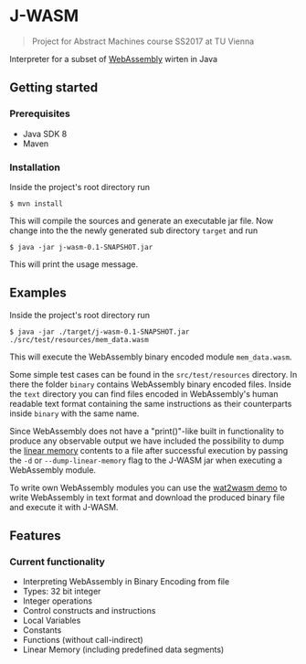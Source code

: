 # J-WASM

> Project for Abstract Machines course SS2017 at TU Vienna

Interpreter for a subset of [WebAssembly](http://webassembly.org) wirten in Java

## Getting started

### Prerequisites

* Java SDK 8
* Maven

### Installation

Inside the project's root directory run

```
$ mvn install
```

This will compile the sources and generate an executable jar file.
Now change into the the newly generated sub directory `target` and run

```
$ java -jar j-wasm-0.1-SNAPSHOT.jar
```

This will print the usage message.

## Examples

Inside the project's root directory run

```
$ java -jar ./target/j-wasm-0.1-SNAPSHOT.jar ./src/test/resources/mem_data.wasm
```
This will execute the WebAssembly binary encoded module `mem_data.wasm`.

Some simple test cases can be found in the `src/test/resources` directory. In there the folder `binary` contains WebAssembly binary encoded files. Inside the `text` directory you can find files encoded in WebAssembly's human readable text format containing the same instructions as their counterparts inside `binary` with the same name.

Since WebAssembly does not have a "print()"-like built in functionality to produce any observable output we have included the possibility to dump the [linear memory](http://webassembly.org/docs/semantics/#linear-memory) contents to a file after successful execution by passing the `-d` or `--dump-linear-memory` flag to the J-WASM jar when executing a WebAssembly module.

To write own WebAssembly modules you can use the [wat2wasm demo](https://cdn.rawgit.com/WebAssembly/wabt/aae5a4b7/demo/wat2wasm/) to write WebAssembly in text format and download the produced binary file and execute it with J-WASM.

## Features

### Current functionality

* Interpreting WebAssembly in Binary Encoding from file
* Types: 32 bit integer
* Integer operations
* Control constructs and instructions
* Local Variables
* Constants
* Functions (without call-indirect)
* Linear Memory (including predefined data segments)
